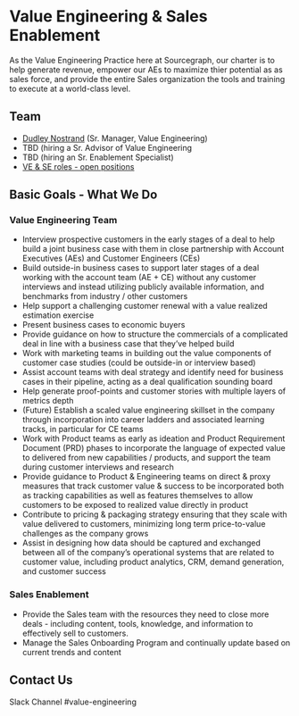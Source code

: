 # Value Engineering & Sales Enablement

As the Value Engineering Practice here at Sourcegraph, our charter is to help generate revenue, empower our AEs to maximize thier potential as as sales force,
and provide the entire Sales organization the tools and training to execute at a world-class level.

## Team

- [Dudley Nostrand](../company/team/index.md#dudley-nostrand) (Sr. Manager, Value Engineering)
- TBD (hiring a Sr. Advisor of Value Engineering
- TBD (hiring an Sr. Enablement Specialist)
- [VE & SE roles - open positions](https://sourcegraph.com/careers)


## Basic Goals -  What We Do

   ### Value Engineering Team
 - Interview prospective customers in the early stages of a deal to help build a joint business case with them in close partnership with Account Executives (AEs) and Customer Engineers (CEs)
 - Build outside-in business cases to support later stages of a deal working with the account team (AE + CE) without any customer interviews and instead utilizing publicly available information, and benchmarks from industry / other customers
 - Help support a challenging customer renewal with a value realized estimation exercise
 - Present business cases to economic buyers
 - Provide guidance on how to structure the commercials of a complicated deal in line with a business case that they’ve helped build
 - Work with marketing teams in building out the value components of customer case studies (could be outside-in or interview based)
 - Assist account teams with deal strategy and identify need for business cases in their pipeline, acting as a deal qualification sounding board
 - Help generate proof-points and customer stories with multiple layers of metrics depth
 - (Future) Establish a scaled value engineering skillset in the company through incorporation into career ladders and associated learning tracks, in particular for CE teams
 - Work with Product teams as early as ideation and Product Requirement Document (PRD) phases to incorporate the language of expected value to delivered from new capabilities / products, and support the team during customer interviews and research 
 - Provide guidance to Product & Engineering teams on direct & proxy measures that track customer value & success to be incorporated both as tracking capabilities as well as features themselves to allow customers to be exposed to realized value directly in product
 - Contribute to pricing & packaging strategy ensuring that they scale with value delivered to customers, minimizing long term price-to-value challenges as the company grows
 - Assist in designing how data should be captured and exchanged between all of the company’s operational systems that are related to customer value, including product analytics, CRM, demand generation, and customer success

  ### Sales Enablement
 - Provide the Sales team with the resources they need to close more deals - including content, tools, knowledge, and information to effectively sell to customers.
 - Manage the Sales Onboarding Program and continually update based on current trends and content

## Contact Us
Slack Channel #value-engineering
